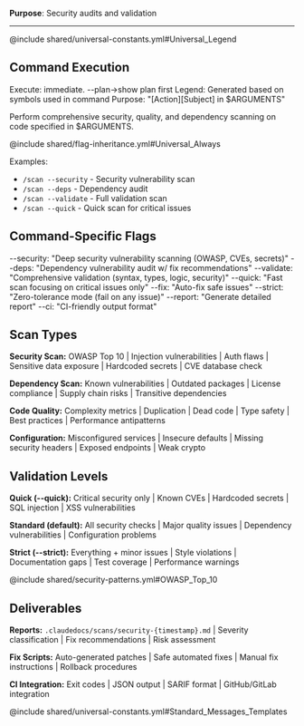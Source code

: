 **Purpose**: Security audits and validation

---

@include shared/universal-constants.yml#Universal_Legend

## Command Execution

Execute: immediate. --plan→show plan first
Legend: Generated based on symbols used in command
Purpose: "[Action][Subject] in $ARGUMENTS"

Perform comprehensive security, quality, and dependency scanning on code specified in $ARGUMENTS.

@include shared/flag-inheritance.yml#Universal_Always

Examples:

- `/scan --security` - Security vulnerability scan
- `/scan --deps` - Dependency audit
- `/scan --validate` - Full validation scan
- `/scan --quick` - Quick scan for critical issues

## Command-Specific Flags

--security: "Deep security vulnerability scanning (OWASP, CVEs, secrets)"
--deps: "Dependency vulnerability audit w/ fix recommendations"
--validate: "Comprehensive validation (syntax, types, logic, security)"
--quick: "Fast scan focusing on critical issues only"
--fix: "Auto-fix safe issues"
--strict: "Zero-tolerance mode (fail on any issue)"
--report: "Generate detailed report"
--ci: "CI-friendly output format"

## Scan Types

**Security Scan:** OWASP Top 10 | Injection vulnerabilities | Auth flaws | Sensitive data exposure | Hardcoded secrets | CVE database check

**Dependency Scan:** Known vulnerabilities | Outdated packages | License compliance | Supply chain risks | Transitive dependencies

**Code Quality:** Complexity metrics | Duplication | Dead code | Type safety | Best practices | Performance antipatterns

**Configuration:** Misconfigured services | Insecure defaults | Missing security headers | Exposed endpoints | Weak crypto

## Validation Levels

**Quick (--quick):** Critical security only | Known CVEs | Hardcoded secrets | SQL injection | XSS vulnerabilities

**Standard (default):** All security checks | Major quality issues | Dependency vulnerabilities | Configuration problems

**Strict (--strict):** Everything + minor issues | Style violations | Documentation gaps | Test coverage | Performance warnings

@include shared/security-patterns.yml#OWASP_Top_10

## Deliverables

**Reports:** `.claudedocs/scans/security-{timestamp}.md` | Severity classification | Fix recommendations | Risk assessment

**Fix Scripts:** Auto-generated patches | Safe automated fixes | Manual fix instructions | Rollback procedures

**CI Integration:** Exit codes | JSON output | SARIF format | GitHub/GitLab integration

@include shared/universal-constants.yml#Standard_Messages_Templates
